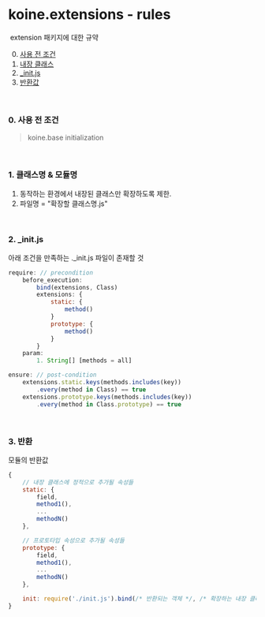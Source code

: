# koine.extensions - rules
&nbsp;extension 패키지에 대한 규약

0. [사용 전 조건](#0-사용-전-조건)
1. [내장 클래스](#1-내장-클래스)
2. [_init.js](#2-_initjs)
3. [반환값](#3-반환)

<br>

### 0. 사용 전 조건
> koine.base initialization

<br>

### 1. 클래스명 & 모듈명
1. 동작하는 환경에서 내장된 클래스만 확장하도록 제한.
2. 파일명 = "확장할 클래스명.js"

<br>

### 2. _init.js
아래 조건을 만족하는 ._init.js 파일이 존재할 것


```javascript
require: // precondition
    before_execution:
        bind(extensions, Class)
        extensions: {
            static: {
                method()
            }
            prototype: {
                method()
            }
        }
    param:
        1. String[] [methods = all]

ensure: // post-condition
    extensions.static.keys(methods.includes(key))
        .every(method in Class) == true
    extensions.prototype.keys(methods.includes(key))
        .every(method in Class.prototype) == true
```

<br>

### 3. 반환
모듈의 반환값

```javascript
{
    // 내장 클래스에 정적으로 추가될 속성들
    static: {
        field,
        method1(),
        ...
        methodN()
    },

    // 프로토타입 속성으로 추가될 속성들
    prototype: {
        field,
        method1(),
        ...
        methodN()
    },

    init: require('./init.js').bind(/* 반환되는 객체 */, /* 확장하는 내장 클래스 */)
}
```